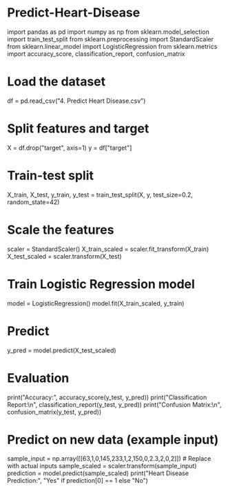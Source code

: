# Predict-Heart-Disease
import pandas as pd
import numpy as np
from sklearn.model_selection import train_test_split
from sklearn.preprocessing import StandardScaler
from sklearn.linear_model import LogisticRegression
from sklearn.metrics import accuracy_score, classification_report, confusion_matrix

# Load the dataset
df = pd.read_csv("4. Predict Heart Disease.csv")

# Split features and target
X = df.drop("target", axis=1)
y = df["target"]

# Train-test split
X_train, X_test, y_train, y_test = train_test_split(X, y, test_size=0.2, random_state=42)

# Scale the features
scaler = StandardScaler()
X_train_scaled = scaler.fit_transform(X_train)
X_test_scaled = scaler.transform(X_test)

# Train Logistic Regression model
model = LogisticRegression()
model.fit(X_train_scaled, y_train)

# Predict
y_pred = model.predict(X_test_scaled)

# Evaluation
print("Accuracy:", accuracy_score(y_test, y_pred))
print("Classification Report:\n", classification_report(y_test, y_pred))
print("Confusion Matrix:\n", confusion_matrix(y_test, y_pred))

# Predict on new data (example input)
sample_input = np.array([[63,1,0,145,233,1,2,150,0,2.3,2,0,2]])  # Replace with actual inputs
sample_scaled = scaler.transform(sample_input)
prediction = model.predict(sample_scaled)
print("Heart Disease Prediction:", "Yes" if prediction[0] == 1 else "No")
